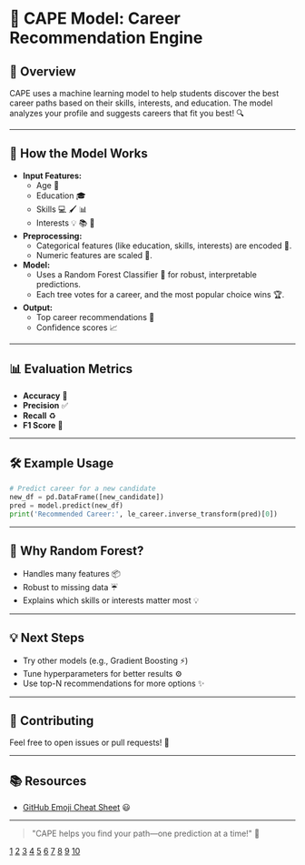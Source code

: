 # 🤖 CAPE Model: Career Recommendation Engine

## 🚀 Overview
CAPE uses a machine learning model to help students discover the best career paths based on their skills, interests, and education. The model analyzes your profile and suggests careers that fit you best! :mag:

***

## 🧠 How the Model Works
- **Input Features:**
  - Age :calendar:
  - Education :mortar_board:
  - Skills :computer: :paintbrush: :bar_chart:
  - Interests :bulb: :books: :rocket:
- **Preprocessing:**
  - Categorical features (like education, skills, interests) are encoded :key:.
  - Numeric features are scaled :straight_ruler:.
- **Model:**
  - Uses a Random Forest Classifier :deciduous_tree: for robust, interpretable predictions.
  - Each tree votes for a career, and the most popular choice wins :trophy:.
- **Output:**
  - Top career recommendations :star2:
  - Confidence scores :chart_with_upwards_trend:

***

## 📊 Evaluation Metrics
- **Accuracy** :dart:
- **Precision** :white_check_mark:
- **Recall** :recycle:
- **F1 Score** :medal_sports:

***

## 🛠️ Example Usage
```python
# Predict career for a new candidate
new_df = pd.DataFrame([new_candidate])
pred = model.predict(new_df)
print('Recommended Career:', le_career.inverse_transform(pred)[0])
```

***

## 🌟 Why Random Forest?
- Handles many features :package:
- Robust to missing data :umbrella:
- Explains which skills or interests matter most :bulb:

***

## 💡 Next Steps
- Try other models (e.g., Gradient Boosting :zap:)
- Tune hyperparameters for better results :gear:
- Use top-N recommendations for more options :sparkles:

***

## 🙌 Contributing
Feel free to open issues or pull requests! :raised_hands:

***

## 📚 Resources
- [GitHub Emoji Cheat Sheet](https://gist.github.com/rxaviers/7360908) :smiley:

***

> "CAPE helps you find your path—one prediction at a time!" :compass:

[1](https://gist.github.com/rxaviers/7360908)
[2](https://gist.github.com/roachhd/1f029bd4b50b8a524f3c)
[3](https://github.com/ikatyang/emoji-cheat-sheet)
[4](https://gist.github.com/468c0a0a6c854ed5780a32deb73d457f)
[5](https://jimit105.github.io/github-emoji-cheatsheet/)
[6](https://dev.to/nikolab/complete-list-of-github-markdown-emoji-markup-5aia)
[7](https://markdown-all-in-one.github.io/docs/contributing/emoji.html)
[8](https://emojipedia.org/github)
[9](https://docs.github.com/github/writing-on-github/getting-started-with-writing-and-formatting-on-github/basic-writing-and-formatting-syntax)
[10](https://www.reddit.com/r/github/comments/1kcci2h/do_you_like_a_readme_with_or_without_emojis/)